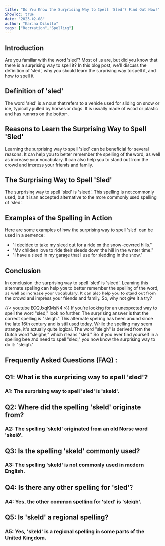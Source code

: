 ```yaml
---
title: "Do You Know the Surprising Way to Spell 'Sled'? Find Out Now!"
ShowToc: true 
date: "2023-02-08"
author: "Karina Dilullo" 
tags: ["Recreation","Spelling"]
---
```

## Introduction

Are you familiar with the word 'sled'? Most of us are, but did you know that there is a surprising way to spell it? In this blog post, we'll discuss the definition of 'sled', why you should learn the surprising way to spell it, and how to spell it.
 
## Definition of 'sled'

The word 'sled' is a noun that refers to a vehicle used for sliding on snow or ice, typically pulled by horses or dogs. It is usually made of wood or plastic and has runners on the bottom. 

## Reasons to Learn the Surprising Way to Spell 'Sled'

Learning the surprising way to spell 'sled' can be beneficial for several reasons. It can help you to better remember the spelling of the word, as well as increase your vocabulary. It can also help you to stand out from the crowd and impress your friends and family. 

## The Surprising Way to Spell 'Sled'

The surprising way to spell 'sled' is 'sleed'. This spelling is not commonly used, but it is an accepted alternative to the more commonly used spelling of 'sled'. 

## Examples of the Spelling in Action

Here are some examples of how the surprising way to spell 'sled' can be used in a sentence: 

- "I decided to take my sleed out for a ride on the snow-covered hills." 
- "My children love to ride their sleeds down the hill in the winter time." 
- "I have a sleed in my garage that I use for sledding in the snow."

## Conclusion

In conclusion, the surprising way to spell 'sled' is 'sleed'. Learning this alternate spelling can help you to better remember the spelling of the word, as well as increase your vocabulary. It can also help you to stand out from the crowd and impress your friends and family. So, why not give it a try?

{{< youtube ECQJxqKMsN4 >}} 
If you're looking for an unexpected way to spell the word "sled," look no further. The surprising answer is that the correct spelling is "sleigh." This alternate spelling has been around since the late 16th century and is still used today. While the spelling may seem strange, it's actually quite logical. The word "sleigh" is derived from the Dutch word "sleighe," which means "sled." So, if you ever find yourself in a spelling bee and need to spell "sled," you now know the surprising way to do it: "sleigh."

## Frequently Asked Questions (FAQ) :
<h2>Q1: What is the surprising way to spell 'sled'?</h2>

<h3>A1: The surprising way to spell 'sled' is 'skeld'.</h3>

<h2>Q2: Where did the spelling 'skeld' originate from?</h2>

<h3>A2: The spelling 'skeld' originated from an old Norse word 'skeið'.</h3>

<h2>Q3: Is the spelling 'skeld' commonly used?</h2>

<h3>A3: The spelling 'skeld' is not commonly used in modern English.</h3>

<h2>Q4: Is there any other spelling for 'sled'?</h2>

<h3>A4: Yes, the other common spelling for 'sled' is 'sleigh'.</h3>

<h2>Q5: Is 'skeld' a regional spelling?</h2>

<h3>A5: Yes, 'skeld' is a regional spelling in some parts of the United Kingdom.</h3>





